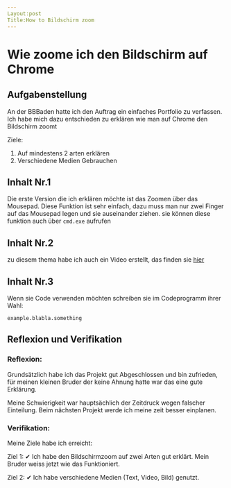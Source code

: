 ```yaml
---
Layout:post
Title:How to Bildschirm zoom
---
```



# Wie zoome ich den Bildschirm auf Chrome

## Aufgabenstellung

An der BBBaden hatte ich den Auftrag ein einfaches Portfolio zu verfassen. Ich habe mich dazu entschieden zu erklären wie man auf Chrome den Bildschirm zoomt

Ziele:
1. Auf mindestens 2 arten erklären
2. Verschiedene Medien Gebrauchen

## Inhalt Nr.1
Die erste Version die ich erklären möchte ist das Zoomen über das Mousepad. Diese Funktion ist sehr einfach, dazu muss man nur zwei Finger auf das Mousepad legen und sie auseinander ziehen.
sie können diese funktion auch über `cmd.exe` aufrufen

## Inhalt Nr.2

zu diesem thema habe ich auch ein Video erstellt, das finden sie [hier](https://youtu.be/WhxhA0bFCgI)

## Inhalt Nr.3

Wenn sie Code verwenden möchten schreiben sie im Codeprogramm ihrer Wahl:
```
example.blabla.something
```


## Reflexion und Verifikation

### Reflexion:
Grundsätzlich habe ich das Projekt gut Abgeschlossen und bin zufrieden, für meinen kleinen Bruder der keine Ahnung hatte war das eine gute Erklärung.

Meine Schwierigkeit war hauptsächlich der Zeitdruck wegen falscher Einteilung.
Beim nächsten Projekt werde ich meine zeit besser einplanen.

### Verifikation:
Meine Ziele habe ich erreicht:

Ziel 1: ✔ Ich habe den Bildschirmzoom auf zwei Arten gut erklärt. Mein Bruder weiss jetzt wie das Funktioniert.

Ziel 2: ✔ Ich habe verschiedene Medien (Text, Video, Bild) genutzt.
